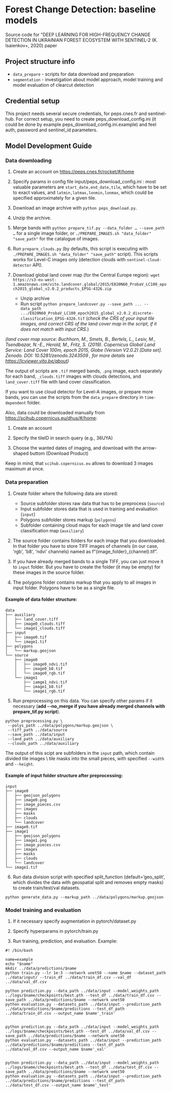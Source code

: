 # Forest Change Detection: baseline models

Source code for "DEEP LEARNING FOR HIGH-FREQUENCY CHANGE DETECTION IN UKRAINIAN FOREST ECOSYSTEM WITH SENTINEL-2 (K. Isaienkov+, 2020) paper

## Project structure info
 * `data_prepare` - scripts for data download and preparation
 * `segmentation` - investigation about model approach, model training and model evaluation of clearcut detection

## Credential setup

This project needs several secure credentials, for peps.cnes.fr and sentinel-hub.
For correct setup, you need to create peps_download_config.ini (it could be done by example peps_download_config.ini.example) and feel auth, password and sentinel_id parameters.

## Model Development Guide
### Data downloading

1) Create an account on https://peps.cnes.fr/rocket/#/home

2) Specify params in config file input/peps_download_config.ini : most valuable parameters are `start_date,end_date,tile`, which have to be set to exact values, and `latmin,latmax,lonmin,lonmax`, which could be specified approximately for a given tile.

3) Download an image archive with `python peps_download.py`.

4) Unzip the archive.

5) Merge bands with `python prepare_tif.py --data_folder … --save_path …` for a single image folder, or `./PREPARE_IMAGES.sh "data_folder" "save_path"` for the catalogue of images. 

6) Run `prepare_clouds.py` (by defaults, this script is executing with `./PREPARE_IMAGES.sh "data_folder" "save_path"` script). This scripts works for Level-C images only (detection clouds with `sentinel-cloud-detector` API).

7) Download global land cover map (for the Central Europe region): `wget https://s3-eu-west-1.amazonaws.com/vito.landcover.global/2015/E020N60_ProbaV_LC100_epoch2015_global_v2.0.2_products_EPSG-4326.zip`
    * Unzip archive
    * Run script `python prepare_landcover.py --save_path ... --data_path .../E020N60_ProbaV_LC100_epoch2015_global_v2.0.2_discrete-classification_EPSG-4326.tif` (*check the CRS of your input tile images, and correct CRS of the land cover map in the script, if it does not match with input CRS.*)
 
*(land cover map source: Buchhorn, M., Smets, B., Bertels, L., Lesiv, M., Tsendbazar, N.-E., Herold, M., Fritz, S. (2019). Copernicus Global Land Service: Land Cover 100m, epoch 2015, Globe (Version V2.0.2) [Data set]. Zenodo. DOI: 10.5281/zenodo.3243509 , for more details see https://lcviewer.vito.be/about)*

The output of scripts are `.tif` merged bands, `.png` image, each separately for each band, `_clouds.tiff` images with clouds detections, and `land_cover.tiff` file with land cover classification.

If you want to use cloud detector for Level-A images, or prepare more bands, you can use the scripts from the `data_prepare` directory in `time-dependent` folder.

Also, data could be downloaded manually from https://scihub.copernicus.eu/dhus/#/home:

1) Create an account

2) Specify the tileID in search query (e.g., 36UYA)

3) Choose the wanted dates of imaging, and download with the arrow-shaped buttom (Download Product)

Keep in mind, that `scihub.copernicus.eu` allows to download 3 images maximum at once.

### Data preparation
1) Create folder where the following data are stored:
   * Source subfolder stores raw data that has to be preprocess (`source`)
   * Input subfolder stores data that is used in training and evaluation (`input`)
   * Polygons subfolder stores markup (`polygons`)
   * Subfolder containing cloud maps for each image tile and land cover classification map (`auxiliary`)

2) The source folder contains folders for each image that you downloaded. In that folder you have to store TIFF images of channels (in our case, 'rgb', 'b8', 'ndvi' channels) named as f”{image_folder}\_{channel}.tif”.

3) If you have already merged bands to a single TIFF, you can just move it to `input` folder. But you have to create the folder (it may be empty) for these images in the source folder.

4) The polygons folder contains markup that you apply to all images in input folder. Polygons have to be as a single file.

#### Example of data folder structure:
```
data
├── auxiliary
│   ├── land_cover.tiff
│   ├── image0_clouds.tiff
│   └── image1_clouds.tiff
├── input
│   ├── image0.tif
│   └── image1.tif
├── polygons
│   └── markup.geojson
└── source
    ├── image0
    │   ├── image0_ndvi.tif
    │   ├── image0_b8.tif
    │   └── image0_rgb.tif
    └── image1
        ├── iamge1_ndvi.tif
        ├── image1_b8.tif
        └── image1_rgb.tif
```
5) Run preprocessing on this data. You can specify other params if it necessary (**add --no_merge if you have already merged channels with prepare_tif.py script**).
```
python preprocessing.py \
 --polys_path ../data/polygons/markup.geojson \
 --tiff_path ../data/source
 --save_path ../data/input
 --land_path ../data/auxiliary
 --clouds_path ../data/auxiliary 
```
The output of this scipt are subfolders in the `input` path, which contain divided tile images \ tile masks into the small pieces, with specified `--width` and `--height`.

#### Example of input folder structure after preprocessing:
```
input
├── image0
│   ├── geojson_polygons
│   ├── image0.png
│   ├── image_pieces.csv
│   ├── images
│   ├── masks
│   ├── clouds
│   └── landcover
├── image0.tif
├── image1
│   ├── geojson_polygons
│   ├── image1.png
│   ├── image_pieces.csv
│   ├── images
│   ├── masks
│   ├── clouds
│   └── landcover
└── image1.tif
```
6) Run data division script with specified split_function (default=’geo_split’, which divides the data with geospatial split and removes empty masks) to create train/test/val datasets.
```
python generate_data.py --markup_path ../data/polygons/markup.geojson
```

### Model training and evaluation
1) If it necessary specify augmentation in pytorch/dataset.py

2) Specify hyperparams in pytorch/train.py

3) Run training, prediction, and evaluation. Example:
```
#! /bin/bash

name=example
echo "$name"
mkdir ../data/predictions/$name
python train.py --lr 1e-3 --network unet50 --name $name --dataset_path ../data/input/ --train_df ../data/train_df.csv --val_df ../data/val_df.csv

python prediction.py --data_path ../data/input --model_weights_path ../logs/$name/checkpoints/best.pth --test_df ../data/train_df.csv --save_path ../data/predictions/$name --network unet50
python evaluation.py --datasets_path ../data/input --prediction_path ../data/predictions/$name/predictions --test_df_path ../data/train_df.csv --output_name $name'_train'


python prediction.py --data_path ../data/input --model_weights_path ../logs/$name/checkpoints/best.pth --test_df ../data/val_df.csv --save_path ../data/predictions/$name --network unet50
python evaluation.py --datasets_path ../data/input --prediction_path ../data/predictions/$name/predictions --test_df_path ../data/val_df.csv --output_name $name'_val'


python prediction.py --data_path ../data/input --model_weights_path ../logs/$name/checkpoints/best.pth --test_df ../data/test_df.csv --save_path ../data/predictions/$name --network unet50
python evaluation.py --datasets_path ../data/input --prediction_path ../data/predictions/$name/predictions --test_df_path ../data/test_df.csv --output_name $name'_test'
```
